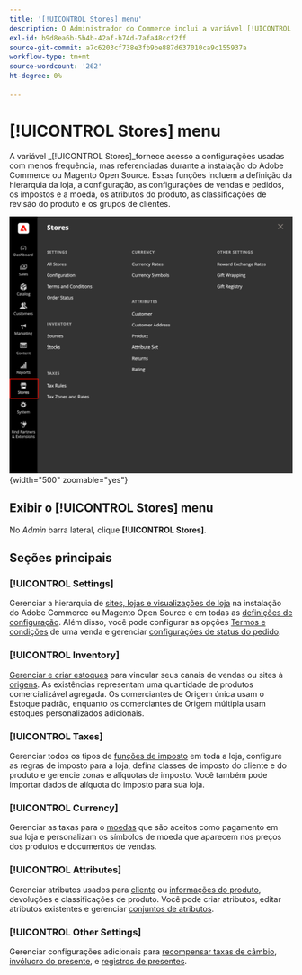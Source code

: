 ```yaml
---
title: '[!UICONTROL Stores] menu'
description: O Administrador do Commerce inclui a variável [!UICONTROL Stores] menu, que fornece acesso a ferramentas para configurar a hierarquia da loja, a configuração, o inventário, os impostos e os atributos.
exl-id: b9d8ea6b-5b4b-42af-b74d-7afa48ccf2ff
source-git-commit: a7c6203cf738e3fb9be887d637010ca9c155937a
workflow-type: tm+mt
source-wordcount: '262'
ht-degree: 0%

---
```


# [!UICONTROL Stores] menu

A variável _[!UICONTROL Stores]_fornece acesso a configurações usadas com menos frequência, mas referenciadas durante a instalação do Adobe Commerce ou Magento Open Source. Essas funções incluem a definição da hierarquia da loja, a configuração, as configurações de vendas e pedidos, os impostos e a moeda, os atributos do produto, as classificações de revisão do produto e os grupos de clientes.

![Administrador - Menu Lojas](./assets/stores-menu.png){width="500" zoomable="yes"}

## Exibir o [!UICONTROL Stores] menu

No _Admin_ barra lateral, clique **[!UICONTROL Stores]**.

## Seções principais

### [!UICONTROL Settings]

Gerenciar a hierarquia de [sites, lojas e visualizações de loja](stores.md#store-and-site-structure) na instalação do Adobe Commerce ou Magento Open Source e em todas as [definições de configuração](../configuration-reference/guide-overview.md). Além disso, você pode configurar as opções [Termos e condições](terms-and-conditions.md) de uma venda e gerenciar [configurações de status do pedido](order-status.md#custom-order-status).

### [!UICONTROL Inventory]

[Gerenciar e criar estoques](../inventory-management/introduction.md) para vincular seus canais de vendas ou sites à [origens](../inventory-management/sources-manage.md). As existências representam uma quantidade de produtos comercializável agregada. Os comerciantes de Origem única usam o Estoque padrão, enquanto os comerciantes de Origem múltipla usam estoques personalizados adicionais.

### [!UICONTROL Taxes]

Gerenciar todos os tipos de [funções de imposto](taxes.md) em toda a loja, configure as regras de imposto para a loja, defina classes de imposto do cliente e do produto e gerencie zonas e alíquotas de imposto. Você também pode importar dados de alíquota do imposto para sua loja.

### [!UICONTROL Currency]

Gerenciar as taxas para o [moedas](currency.md) que são aceitos como pagamento em sua loja e personalizam os símbolos de moeda que aparecem nos preços dos produtos e documentos de vendas.

### [!UICONTROL Attributes]

Gerenciar atributos usados para [cliente](../customers/attribute-properties.md) ou [informações do produto](../catalog/attribute-product-create.md), devoluções e classificações de produto. Você pode criar atributos, editar atributos existentes e gerenciar [conjuntos de atributos](../catalog/attribute-sets.md).

### [!UICONTROL Other Settings]

Gerenciar configurações adicionais para [recompensar taxas de câmbio](../merchandising-promotions/reward-exchange-rates.md), [invólucro do presente](cart-configuration.md#gift-wrap), e [registros de presentes](../merchandising-promotions/gift-registries.md).
